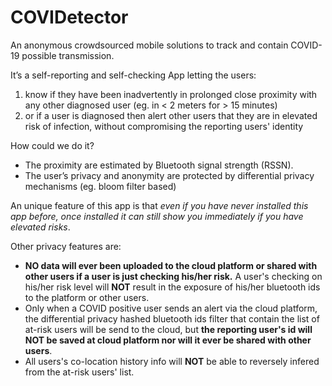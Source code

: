 # COVIDetector
An anonymous crowdsourced mobile solutions to track and contain COVID-19 possible transmission. 

It’s a self-reporting and self-checking App letting the users: 
1. know if they have been inadvertently in prolonged close proximity with any other diagnosed user (eg. in < 2 meters for > 15 minutes)
2. or if a user is diagnosed then alert other users that they are in elevated risk of infection, without compromising the reporting users' identity

How could we do it?
- The proximity are estimated by Bluetooth signal strength (RSSN). 
- The user’s privacy and anonymity are protected by differential privacy mechanisms (eg. bloom filter based)

An unique feature of this app is that _even if you have never installed this app before, once installed it can still show you immediately if you have elevated risks_.

Other privacy features are:
- **NO data will ever been uploaded to the cloud platform or shared with other users if a user is just checking his/her risk.** A user's checking on his/her risk level will **NOT** result in the exposure of his/her bluetooth ids to the platform or other users.
- Only when a COVID positive user sends an alert via the cloud platform, the differential privacy hashed bluetooth ids filter that contain the list of at-risk users will be send to the cloud, but **the reporting user's id will NOT be saved at cloud platform nor will it ever be shared with other users**. 
- All users's co-location history info will **NOT** be able to reversely infered from the at-risk users' list. 
